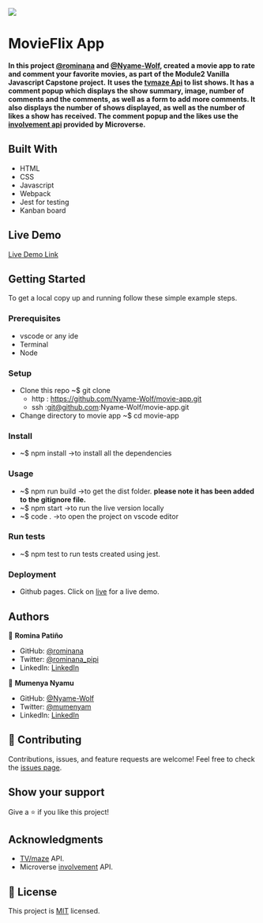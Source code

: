 ![](https://img.shields.io/badge/Microverse-blueviolet)

# MovieFlix App 

**In this project [@rominana](https://github.com/rominana) and [@Nyame-Wolf](https://github.com/Nyame-Wolf), created a movie app to rate and comment your favorite movies, as part of the Module2 Vanilla Javascript Capstone project.**
**It uses the [tvmaze Api](https://api.tvmaze.com) to list shows. It has a comment popup which displays the show summary, image, number of comments and the comments, as well as a form to add more comments. It also displays the number of shows displayed, as well as the number of likes a show has received. The comment popup and the likes use the [involvement api](https://www.notion.so/Involvement-API-869e60b5ad104603aa6db59e08150270) provided by Microverse.**
## Built With

- HTML
- CSS
- Javascript
- Webpack
- Jest for testing
- Kanban board

## Live Demo

[Live Demo Link]()

## Getting Started

To get a local copy up and running follow these simple example steps.

### Prerequisites

- vscode or any ide
- Terminal
- Node

### Setup

- Clone this repo ~$ git clone
  - http : https://github.com/Nyame-Wolf/movie-app.git
  - ssh :git@github.com:Nyame-Wolf/movie-app.git
- Change directory to movie app ~$ cd movie-app

### Install

- ~$ npm install ->to install all the dependencies

### Usage

- ~$ npm run build ->to get the dist folder. **please note it has been added to the gitignore file.**
- ~$ npm start ->to run the live version locally
- ~$ code . ->to open the project on vscode editor

### Run tests

- ~$ npm test to run tests created using jest.

### Deployment

- Github pages. Click on [live]() for a live demo.

## Authors

👤 **Romina Patiño**

- GitHub: [@rominana](https://github.com/rominana)
- Twitter: [@rominana_pipi](https://twitter.com/rominana_pipi)
- LinkedIn: [LinkedIn](https://www.linkedin.com/in/romina-patino/)

👤 **Mumenya Nyamu**

- GitHub: [@Nyame-Wolf](https://github.com/Nyame-Wolf)
- Twitter: [@mumenyam](https://twitter.com/mumenyam)
- LinkedIn: [LinkedIn](https://www.linkedin.com/in/mumenya-nyamu-web-designer-data-enthusiast/)

## 🤝 Contributing

Contributions, issues, and feature requests are welcome!
Feel free to check the [issues page](../../issues/).

## Show your support

Give a ⭐️ if you like this project!

## Acknowledgments

- [TV/maze](https://api.tvmaze.com) API.
- Microverse [involvement](https://www.notion.so/Involvement-API-869e60b5ad104603aa6db59e08150270) API.
## 📝 License

This project is [MIT](./MIT.md) licensed.
